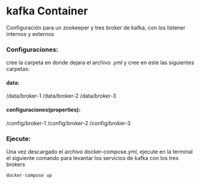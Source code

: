 # kafka Container
Configuración para un zookeeper y tres broker de kafka, con los listener internos y externos

### Configuraciones:
cree la carpeta en donde dejara el archivo .yml y cree en este las siguientes carpetas:

#### data:
/data/broker-1
/data/broker-2
/data/broker-3
#### configuraciones(properties):
/config/broker-1
/config/broker-2
/config/broker-3

### Ejecute:

Una vez descargado el archivo docker-compose.yml, ejecute en la terminal el siguiente comando para
levantar los servicios de kafka con los tres brokers
```cs
docker-compose up
```